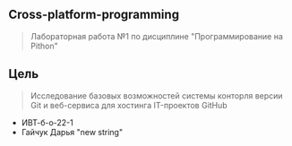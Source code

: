 ## Cross-platform-programming
>Лабораторная работа №1 по дисциплине "Программирование на Pithon"
## Цель
>Исследование базовых возможностей системы конторля версии Git и веб-сервиса для хостинга IT-проектов GitHub
- ИВТ-б-о-22-1
- Гайчук Дарья
  "new string"
